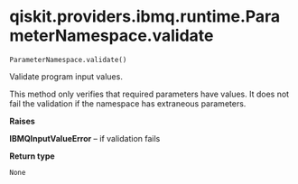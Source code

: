# qiskit.providers.ibmq.runtime.ParameterNamespace.validate

`ParameterNamespace.validate()`

Validate program input values.

<Admonition title="Note" type="note">
  This method only verifies that required parameters have values. It does not fail the validation if the namespace has extraneous parameters.
</Admonition>

**Raises**

**IBMQInputValueError** – if validation fails

**Return type**

`None`
